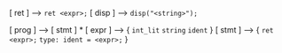 
\[ ret \] -->  `ret <expr>;`
\[ disp \] --> `disp("<string>");`

\[ prog \] --> \[ stmt \] \*
\[ expr \] --> {
			`int_lit`
			 `string`
			 `ident`
		   } 
\[ stmt \] --> {
			`ret <expr>;`
			`type: ident = <expr>;`
		   }